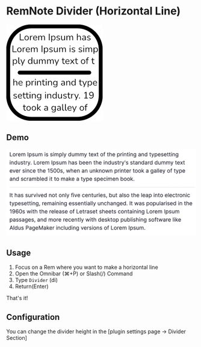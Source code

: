 # RemNote Divider (Horizontal Line)

![Logo](https://raw.githubusercontent.com/browneyedsoul/RemNote-Divider/main/public/logo.png)

## Demo

![Demo](https://raw.githubusercontent.com/browneyedsoul/RemNote-Divider/main/public/demo.png)

## Usage

1. Focus on a Rem where you want to make a horizontal line
2. Open the Omnibar (⌘+P) or Slash(/) Command
3. Type `Divider` (di)
4. Return(Enter)

That's it!

## Configuration

You can change the divider height in the [plugin settings page → Divider Section]
